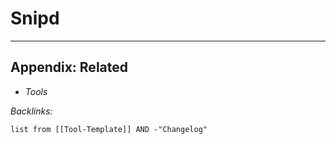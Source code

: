 # Snipd

---

## Appendix: Related

* *Tools*

*Backlinks:*

````dataview
list from [[Tool-Template]] AND -"Changelog"
````
